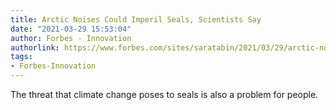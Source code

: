 ```yaml
---
title: Arctic Noises Could Imperil Seals, Scientists Say
date: "2021-03-29 15:53:04"
author: Forbes - Innovation
authorlink: https://www.forbes.com/sites/saratabin/2021/03/29/arctic-noises-could-imperil-seals-scientists-say/
tags:
- Forbes-Innovation
---
```

The threat that climate change poses to seals is also a problem for people.